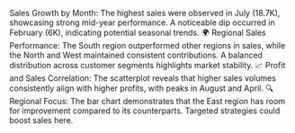  Sales Growth by Month:
The highest sales were observed in July (18.7K), showcasing strong mid-year performance.
A noticeable dip occurred in February (6K), indicating potential seasonal trends.
🌍 Regional Sales Performance:
The South region outperformed other regions in sales, while the North and West maintained consistent contributions.
A balanced distribution across customer segments highlights market stability.
📈 Profit and Sales Correlation:
The scatterplot reveals that higher sales volumes consistently align with higher profits, with peaks in August and April.
🔍 Regional Focus:
The bar chart demonstrates that the East region has room for improvement compared to its counterparts. Targeted strategies could boost sales here.
